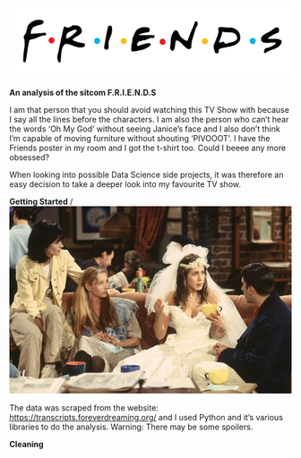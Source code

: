# ![FRIENDS](FRIENDS_logo.png)

**An analysis of the sitcom F.R.I.E.N.D.S**

I am that person that you should avoid watching this TV Show with because I say all the lines before the characters. I am also the person who can’t hear the words ‘Oh My God’ without seeing Janice’s face and I also don’t think I’m capable of moving furniture without shouting ‘PIVOOOT’. I have the Friends poster in my room and I got the t-shirt too. Could I beeee any more obsessed?

When looking into possible Data Science side projects, it was therefore an easy decision to take a deeper look into my favourite TV show.


**Getting Started** /
![Scraping](pilot.jpg)

The data was scraped from the website: https://transcripts.foreverdreaming.org/ and I used Python and it’s various libraries to do the analysis.
Warning: There may be some spoilers.

**Cleaning**
